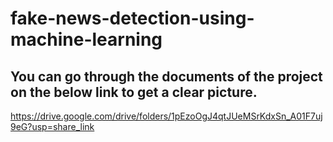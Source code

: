 # fake-news-detection-using-machine-learning
## You can go through the documents of the project on the below link to get a clear picture.
https://drive.google.com/drive/folders/1pEzoOgJ4qtJUeMSrKdxSn_A01F7uj9eG?usp=share_link
